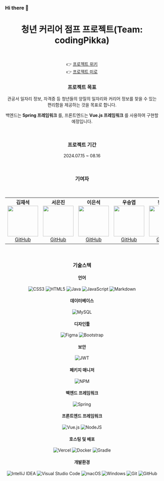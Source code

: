 ### Hi there 👋


<H1 align="center"> 청년 커리어 점프 프로젝트(Team: codingPikka)</H1>
<br>
<div align="center">

👉 [프로젝트 위키]() <br>
👉 [프로젝트 미로](https://miro.com/welcomeonboard/YTREazNlSkVzMXB3TG5KYjRMZjBpd3V0bUVIcHRrR3hMNFFqU3FSRW5pM3ZNS01GVU9qaUwwcWo5aExBTTFlb3wzNDU4NzY0NTcxMjc0MDY4MjQ2fDI=?share_link_id=377827693780)
<br>
  <h3>프로젝트 목표</h3>
  <p> 관공서 일자리 정보, 자격증 등 청년들의 양질의 일자리와 커리어 정보를 찾을 수 있는 편리함을 제공하는 것을 목표로 합니다.</p> 
  <p>백엔드는 <strong>Spring 프레임워크</strong> 를, 프론트엔드는 <strong>Vue.js 프레임워크</strong> 를 사용하여 구현할 예정입니다.</p>
  <br>
  <h3>프로젝트 기간</h3>
  <p>2024.07.15 ~ 08.16</p>
  <br>
  <h3 align="center">기여자</h3>
  <br>
  <table>
    <tr>
      <td align="center">
        <strong>김재석</strong><br>
        <img src="https://avatars.githubusercontent.com/kimjaesuk" width="100" height="100"><br>
        <a href="https://github.com/kimjaesuk">GitHub</a>
      </td>
      <td align="center">
        <strong>서은진</strong><br>
        <img src="https://avatars.githubusercontent.com/jinnyjinny12" width="100" height="100"><br>
        <a href="https://github.com/jinnyjinny12">GitHub</a>
      </td>
      <td align="center">
        <strong>이은석</strong><br>
        <img src="https://avatars.githubusercontent.com/Mokalat" width="100" height="100"><br>
        <a href="https://github.com/Mokalat">GitHub</a>
      </td>
      <td align="center">
        <strong>우승엽</strong><br>
        <img src="https://avatars.githubusercontent.com/wooseungyeop" width="100" height="100"><br>
        <a href="https://github.com/wooseungyeop">GitHub</a>
      </td>
         <td align="center">
        <strong>황정한</strong><br>
        <img src="https://avatars.githubusercontent.com/hwangjeonghan" width="100" height="100"><br>
        <a href="https://github.com/hwangjeonghan">GitHub</a>
      </td>
    </tr>
  </table>
  <br>
  <h3>기술스텍</h3>
  <h4>언어</h4>

![CSS3](https://img.shields.io/badge/css3-%231572B6.svg?style=for-the-badge&logo=css3&logoColor=white)
![HTML5](https://img.shields.io/badge/html5-%23E34F26.svg?style=for-the-badge&logo=html5&logoColor=white)
![Java](https://img.shields.io/badge/java-%23ED8B00.svg?style=for-the-badge&logo=openjdk&logoColor=white)
![JavaScript](https://img.shields.io/badge/javascript-%23323330.svg?style=for-the-badge&logo=javascript&logoColor=%23F7DF1E)
![Markdown](https://img.shields.io/badge/markdown-%23000000.svg?style=for-the-badge&logo=markdown&logoColor=white)
  
  <h4>데이터베이스</h4>
  
![MySQL](https://img.shields.io/badge/mysql-4479A1.svg?style=for-the-badge&logo=mysql&logoColor=white)

  <h4>디자인툴</h4>
  
![Figma](https://img.shields.io/badge/figma-%23F24E1E.svg?style=for-the-badge&logo=figma&logoColor=white)
![Bootstrap](https://img.shields.io/badge/bootstrap-%238511FA.svg?style=for-the-badge&logo=bootstrap&logoColor=white)

  <h4>보안</h4>
  
![JWT](https://img.shields.io/badge/JWT-black?style=for-the-badge&logo=JSON%20web%20tokens)

  <h4>페키지 매니저</h4>
  
![NPM](https://img.shields.io/badge/NPM-%23CB3837.svg?style=for-the-badge&logo=npm&logoColor=white)

  <h4>벡엔드 프레임워크</h4>
  
![Spring](https://img.shields.io/badge/spring-%236DB33F.svg?style=for-the-badge&logo=spring&logoColor=white)


  <h4>프론트엔드 프레임워크</h4>
  
![Vue.js](https://img.shields.io/badge/vuejs-%2335495e.svg?style=for-the-badge&logo=vuedotjs&logoColor=%234FC08D)
![NodeJS](https://img.shields.io/badge/node.js-6DA55F?style=for-the-badge&logo=node.js&logoColor=white)

  <h4>호스팅 및 배포</h4>

![Vercel](https://img.shields.io/badge/vercel-%23000000.svg?style=for-the-badge&logo=vercel&logoColor=white)
![Docker](https://img.shields.io/badge/docker-%230db7ed.svg?style=for-the-badge&logo=docker&logoColor=white)
![Gradle](https://img.shields.io/badge/Gradle-02303A.svg?style=for-the-badge&logo=Gradle&logoColor=white)

  <h4>개발환경</h4>

![IntelliJ IDEA](https://img.shields.io/badge/IntelliJIDEA-000000.svg?style=for-the-badge&logo=intellij-idea&logoColor=white)
![Visual Studio Code](https://img.shields.io/badge/Visual%20Studio%20Code-0078d7.svg?style=for-the-badge&logo=visual-studio-code&logoColor=white)
![macOS](https://img.shields.io/badge/mac%20os-000000?style=for-the-badge&logo=macos&logoColor=F0F0F0)
![Windows](https://img.shields.io/badge/Windows-0078D6?style=for-the-badge&logo=windows&logoColor=white)
![Git](https://img.shields.io/badge/git-%23F05033.svg?style=for-the-badge&logo=git&logoColor=white)
![GitHub](https://img.shields.io/badge/github-%23121011.svg?style=for-the-badge&logo=github&logoColor=white)
</div>
